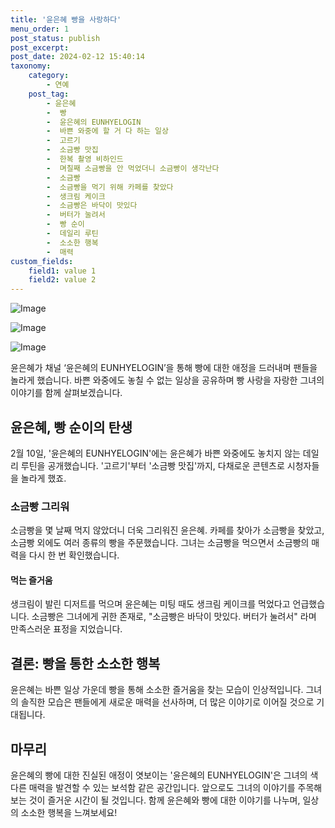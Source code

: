 ```yaml
---
title: '윤은혜 빵을 사랑하다'
menu_order: 1
post_status: publish
post_excerpt: 
post_date: 2024-02-12 15:40:14
taxonomy:
    category:
        - 연예
    post_tag:
        - 윤은혜
        -  빵
        -  윤은혜의 EUNHYELOGIN
        -  바쁜 와중에 할 거 다 하는 일상
        -  고르기
        -  소금빵 맛집
        -  한복 촬영 비하인드
        -  며칠째 소금빵을 안 먹었더니 소금빵이 생각난다
        -  소금빵
        -  소금빵을 먹기 위해 카페를 찾았다
        -  생크림 케이크
        -  소금빵은 바닥이 맛있다
        -  버터가 눌려서
        -  빵 순이
        -  데일리 루틴
        -  소소한 행복
        -  매력
custom_fields:
    field1: value 1
    field2: value 2
---
```


![Image](https://mimgnews.pstatic.net/image/609/2024/02/12/202402121025325710_1_20240212104301989.jpg?type=w540)

![Image](https://ssl.pstatic.net/mimgnews/image/609/2024/02/12/202402121025325710_2_20240212104301991.jpg?type=w540)

![Image](https://mimgnews.pstatic.net/image/609/2024/02/12/202402121025325710_3_20240212104301993.jpg?type=w540)

윤은혜가 채널 ‘윤은혜의 EUNHYELOGIN’을 통해 빵에 대한 애정을 드러내며 팬들을 놀라게 했습니다. 바쁜 와중에도 놓칠 수 없는 일상을 공유하며 빵 사랑을 자랑한 그녀의 이야기를 함께 살펴보겠습니다.
## 윤은혜, 빵 순이의 탄생
2월 10일, '윤은혜의 EUNHYELOGIN'에는 윤은혜가 바쁜 와중에도 놓치지 않는 데일리 루틴을 공개했습니다. '고르기'부터 '소금빵 맛집'까지, 다채로운 콘텐츠로 시청자들을 놀라게 했죠.
### 소금빵 그리워
소금빵을 몇 날째 먹지 않았더니 더욱 그리워진 윤은혜. 카페를 찾아가 소금빵을 찾았고, 소금빵 외에도 여러 종류의 빵을 주문했습니다. 그녀는 소금빵을 먹으면서 소금빵의 매력을 다시 한 번 확인했습니다.
#### 먹는 즐거움
생크림이 발린 디저트를 먹으며 윤은혜는 미팅 때도 생크림 케이크를 먹었다고 언급했습니다. 소금빵은 그녀에게 귀한 존재로, "소금빵은 바닥이 맛있다. 버터가 눌려서" 라며 만족스러운 표정을 지었습니다.
## 결론: 빵을 통한 소소한 행복
윤은혜는 바쁜 일상 가운데 빵을 통해 소소한 즐거움을 찾는 모습이 인상적입니다. 그녀의 솔직한 모습은 팬들에게 새로운 매력을 선사하며, 더 많은 이야기로 이어질 것으로 기대됩니다.
## 마무리
윤은혜의 빵에 대한 진실된 애정이 엿보이는 '윤은혜의 EUNHYELOGIN'은 그녀의 색다른 매력을 발견할 수 있는 보석함 같은 공간입니다. 앞으로도 그녀의 이야기를 주목해보는 것이 즐거운 시간이 될 것입니다. 함께 윤은혜와 빵에 대한 이야기를 나누며, 일상의 소소한 행복을 느껴보세요!

